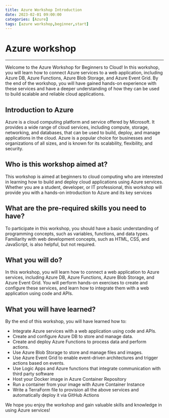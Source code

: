 ```yaml
---
title: Azure Workshop Introduction
date: 2023-02-01 09:00:00
categories: [Azure]
tags: [azure workshop,beginner,start]
---
```


# Azure workshop
---

Welcome to the Azure Workshop for Beginners to Cloud! In this workshop, you will learn how to connect Azure services to a web application, including Azure DB, Azure Functions, Azure Blob Storage, and Azure Event Grid. By the end of the workshop, you will have gained hands-on experience with these services and have a deeper understanding of how they can be used to build scalable and reliable cloud applications.


## Introduction to Azure

Azure is a cloud computing platform and service offered by Microsoft. It provides a wide range of cloud services, including compute, storage, networking, and databases, that can be used to build, deploy, and manage applications in the cloud. Azure is a popular choice for businesses and organizations of all sizes, and is known for its scalability, flexibility, and security.

## Who is this workshop aimed at?

This workshop is aimed at beginners to cloud computing who are interested in learning how to build and deploy cloud applications using Azure services. Whether you are a student, developer, or IT professional, this workshop will provide you with a hands-on introduction to Azure and its key services

## What are the pre-required skills you need to have?

To participate in this workshop, you should have a basic understanding of programming concepts, such as variables, functions, and data types. Familiarity with web development concepts, such as HTML, CSS, and JavaScript, is also helpful, but not required.

## What you will do?

In this workshop, you will learn how to connect a web application to Azure services, including Azure DB, Azure Functions, Azure Blob Storage, and Azure Event Grid. You will perform hands-on exercises to create and configure these services, and learn how to integrate them with a web application using code and APIs.

## What you will have learned?

By the end of this workshop, you will have learned how to:

* Integrate Azure services with a web application using code and APIs.
* Create and configure Azure DB to store and manage data.
* Create and deploy Azure Functions to process data and perform actions.
* Use Azure Blob Storage to store and manage files and images.
* Use Azure Event Grid to enable event-driven architectures and trigger actions based on events.
* Use Logic Apps and Azure functions that integrate communication with third party software
* Host your Docker image in Azure Container Repository
* Run a container from your image with Azure Container Instance
* Write a TerraForm file to provision all the above services and automatically deploy it via GitHub Actions

We hope you enjoy the workshop and gain valuable skills and knowledge in using Azure services!